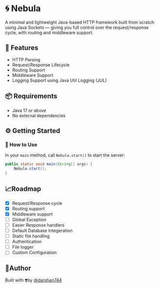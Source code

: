 # 🌀 Nebula
A minimal and lightweight Java-based HTTP framework built from scratch using Java Sockets — giving you full control over the request/response cycle, with routing and middleware support.


## 🚀 Features
- HTTP Parsing
- Request/Response Lifecycle
- Routing Support
- Middleware Support
- Logging Support using Java Util Logging (JUL)


## 📦 Requirements
- Java 17 or above
- No external dependencies



## ⚙️ Getting Started

### 🔧 How to Use

In your `main` method, call `Nebula.start()` to start the server:

```java
public static void main(String[] args) {
    Nebula.start();
}
```

## 📈Roadmap
- [x] Request/Response cycle
- [x] Routing support 
- [x] Middleware support
- [ ] Global Exception
- [ ] Easier Response handlers
- [ ] Default Database Integeration
- [ ] Static file handling
- [ ] Authentication 
- [ ] File logger
- [ ] Custom Configuration

## 📝Author
 Built with ❣️by [@darshan744](http://github.com/darshan744)